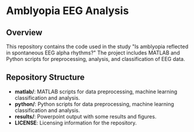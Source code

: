 # Amblyopia EEG Analysis

## Overview
This repository contains the code used in the study "Is amblyopia reflected in spontaneous EEG alpha rhythms?" The project includes MATLAB and Python scripts for preprocessing, analysis, and classification of EEG data.

## Repository Structure
- **matlab/**: MATLAB scripts for data preprocessing, machine learning classification and analysis.
- **python/**: Python scripts for data preprocessing, machine learning classification and analysis.
- **results/**: Powerpoint output with some results and figures.
- **LICENSE**: Licensing information for the repository.
